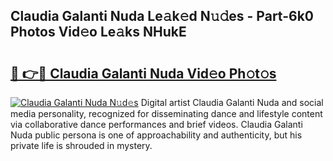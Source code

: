 ## Claudia Galanti Nuda Le𝚊k𝚎d N𝚞𝚍es - Part-6k0 Photos Vid𝚎o Le𝚊ks NHukE

# <h2><a href="http://fbfcgh.evod.top/?m=Claudia+Galanti+Nuda">🔗 👉🔴 Claudia Galanti Nuda Vid𝚎o Ph𝚘t𝚘s</a></h2>

[![Claudia Galanti Nuda N𝚞d𝚎s](https://i.imgur.com/8V9OHl7.gif)](http://fbfcgh.evod.top/?m=Claudia+Galanti+Nuda)
Digital artist Claudia Galanti Nuda and social media personality, recognized for disseminating dance and lifestyle content via collaborative dance performances and brief videos. Claudia Galanti Nuda public persona is one of approachability and authenticity, but his private life is shrouded in mystery. 
